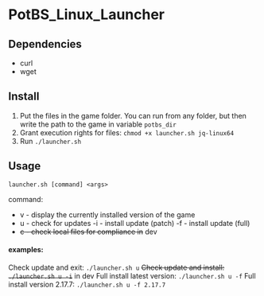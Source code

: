 
# PotBS_Linux_Launcher
## Dependencies
 - curl 
 - wget

## Install
1. Put the files in the game folder.
You can run from any folder, but then write the path to the game in variable `potbs_dir`
2. Grant execution rights for files: `chmod +x launcher.sh jq-linux64`
3. Run `./launcher.sh`

## Usage

    launcher.sh [command] <args>
command:

 - v  - display the currently installed version of the game
 - u  - check for updates
           -i - install update (patch)
           -f - install update (full)
 - ~~c  - check local files for compliance in~~ dev

#### examples:
Check update and exit:     `./launcher.sh u`
~~Check update and install:    `./launcher.sh u -i`~~ in dev
Full install latest version:    `./launcher.sh u -f`
Full install version 2.17.7:  `./launcher.sh u -f 2.17.7`
